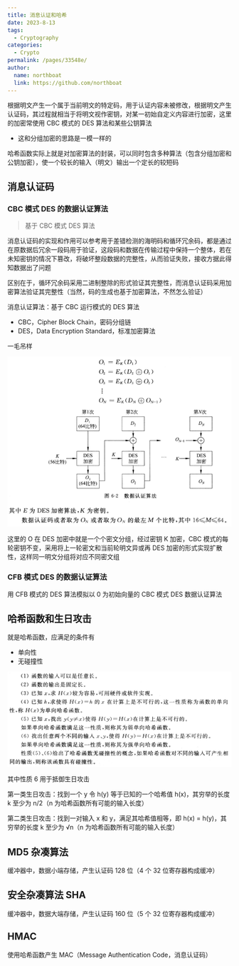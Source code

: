 ```yaml
---
title: 消息认证和哈希
date: 2023-8-13
tags: 
  - Cryptography
categories: 
  - Crypto
permalink: /pages/33548e/
author: 
  name: northboat
  link: https://github.com/northboat
---
```


根据明文产生一个属于当前明文的特定码，用于认证内容未被修改，根据明文产生认证码，其过程就相当于将明文视作密钥，对某一初始自定义内容进行加密，这里的加密常使用 CBC 模式的 DES 算法和某些公钥算法

- 这和分组加密的思路是一模一样的

哈希函数实际上就是对加密算法的封装，可以同时包含多种算法（包含分组加密和公钥加密），使一个较长的输入（明文）输出一个定长的较短码

## 消息认证码

### CBC 模式 DES 的数据认证算法

> 基于 CBC 模式 DES 算法

消息认证码的实现和作用可以参考用于差错检测的海明码和循环冗余码，都是通过在原数据后冗余一段码用于验证，这段码和数据在传输过程中保持一个整体，若在未知密钥的情况下篡改，将破坏整段数据的完整性，从而验证失败，接收方据此得知数据出了问题

区别在于，循环冗余码采用二进制整除的形式验证其完整性，而消息认证码采用加密算法验证其完整性（当然，码的生成也基于加密算法，不然怎么验证）

消息认证算法：基于 CBC 运行模式的 DES 算法

- CBC，Cipher Block Chain，密码分组链
- DES，Data Encryption Standard，标准加密算法

一毛吊样

<img src="./assets/image-20230823014330133.png">

这里的 O 在 DES 加密中就是一个个密文分组，经过密钥 K 加密，CBC 模式的每轮密钥不变，采用将上一轮密文和当前轮明文异或再 DES 加密的形式实现扩散性，这样同一明文分组将对应不同密文组

### CFB 模式 DES 的数据认证算法

用 CFB 模式的 DES 算法模拟以 0 为初始向量的 CBC 模式 DES 数据认证算法

## 哈希函数和生日攻击

就是哈希函数，应满足的条件有

- 单向性
- 无碰撞性

<img src="./assets/image-20230823020439142.png">

其中性质 6 用于抵御生日攻击

第一类生日攻击：找到一个 y 令 h(y) 等于已知的一个哈希值 h(x)，其穷举的长度 k 至少为 n/2（n 为哈希函数所有可能的输入长度）

第二类生日攻击：找到一对输入 x 和 y，满足其哈希值相等，即 h(x) = h(y)，其穷举的长度 k 至少为 √n（n 为哈希函数所有可能的输入长度）

## MD5 杂凑算法

缓冲器中，数据小端存储，产生认证码 128 位（4 个 32 位寄存器构成缓冲）

## 安全杂凑算法 SHA

缓冲器中，数据大端存储，产生认证码 160 位（5 个 32 位寄存器构成缓冲）

## HMAC

使用哈希函数产生 MAC（Message Authentication Code，消息认证码）
